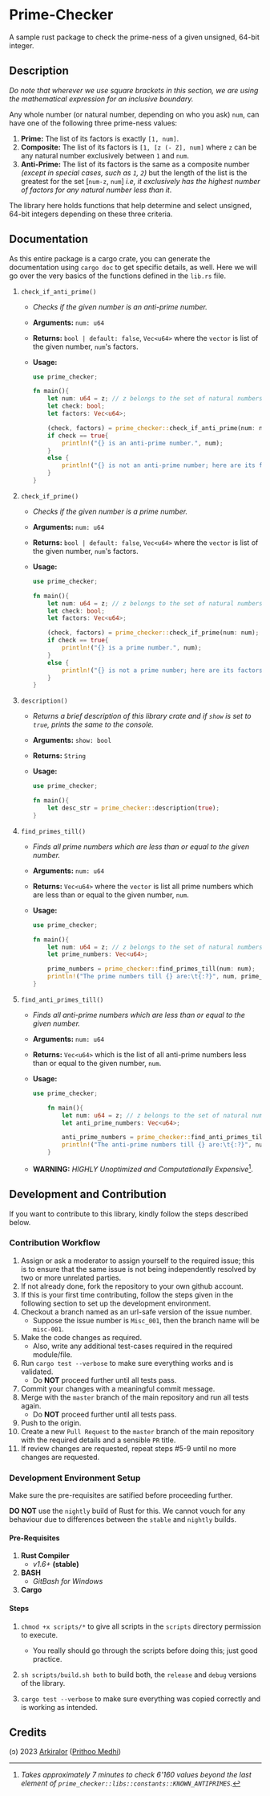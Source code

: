 # Prime-Checker

A sample rust package to check the prime-ness of a given unsigned, 64-bit integer.

## Description

_Do note that wherever we use square brackets in this section, we are using the mathematical expression for an inclusive boundary._

Any whole number (or natural number, depending on who you ask) `num`, can have one of the following three prime-ness values:

1. __Prime:__ The list of its factors is exactly `[1, num]`.
2. __Composite:__ The list of its factors is `[1, [z (- Z], num]` where `z` can be any natural number exclusively between `1` and `num`.
3. __Anti-Prime:__ The list of its factors is the same as a composite number _(except in special cases, such as `1`, `2`)_ but the length of the list is the greatest for the set [`num-z`, `num`] _i.e, it exclusively has the highest number of factors for any natural number less than it_.

The library here holds functions that help determine and select unsigned, 64-bit integers depending on these three criteria.

## Documentation

As this entire package is a cargo crate, you can generate the documentation using `cargo doc` to get specific details, as well. Here we will go over the very basics of the functions defined in the `lib.rs` file.

1. `check_if_anti_prime()`
  
    - _Checks if the given number is an anti-prime number._
    - __Arguments:__ `num: u64`
    - __Returns:__ `bool | default: false`, `Vec<u64>` where the `vector` is list of the given number, `num`'s factors.
    - __Usage:__

        ```rs
        use prime_checker;

        fn main(){
            let num: u64 = z; // z belongs to the set of natural numbers and is only used as a placeholder by us in this README.
            let check: bool;
            let factors: Vec<u64>;

            (check, factors) = prime_checker::check_if_anti_prime(num: num);
            if check == true{
                println!("{} is an anti-prime number.", num);
            }
            else {
                println!("{} is not an anti-prime number; here are its factors: {:?}", num, factors);
            }
        }
        ```

2. `check_if_prime()`

    - _Checks if the given number is a prime number._
    - __Arguments:__ `num: u64`
    - __Returns:__ `bool | default: false`, `Vec<u64>` where the `vector` is list of the given number, `num`'s factors.
    - __Usage:__

        ```rs
        use prime_checker;

        fn main(){
            let num: u64 = z; // z belongs to the set of natural numbers and is only used as a placeholder by us in this README.
            let check: bool;
            let factors: Vec<u64>;

            (check, factors) = prime_checker::check_if_prime(num: num);
            if check == true{
                println!("{} is a prime number.", num);
            }
            else {
                println!("{} is not a prime number; here are its factors: {:?}", num, factors);
            }
        }
        ```

3. `description()`

    - _Returns a brief description of this library crate and if `show` is set to `true`, prints the same to the console._
    - __Arguments:__ `show: bool`
    - __Returns:__ `String`
    - __Usage:__

        ```rs
        use prime_checker;

        fn main(){
            let desc_str = prime_checker::description(true);
        }
        ```

4. `find_primes_till()`

    - _Finds all prime numbers which are less than or equal to the given number._
    - __Arguments:__ `num: u64`
    - __Returns:__ `Vec<u64>` where the `vector` is list all prime numbers which are less than or equal to the given number, `num`.
    - __Usage:__

        ```rs
        use prime_checker;

        fn main(){
            let num: u64 = z; // z belongs to the set of natural numbers and is only used as a placeholder by us in this README.
            let prime_numbers: Vec<u64>;

            prime_numbers = prime_checker::find_primes_till(num: num);
            println!("The prime numbers till {} are:\t{:?}", num, prime_numbers);
        }
        ```

5. `find_anti_primes_till()`

    - _Finds all anti-prime numbers which are less than or equal to the given number._
    - __Arguments:__ `num: u64`
    - __Returns:__ `Vec<u64>` which is the list of all anti-prime numbers less than or equal to the given number, `num`.
    - __Usage:__

        ```rs
        use prime_checker;

            fn main(){
                let num: u64 = z; // z belongs to the set of natural numbers and is only used as a placeholder by us in this README.
                let anti_prime_numbers: Vec<u64>;

                anti_prime_numbers = prime_checker::find_anti_primes_till(num: num);
                println!("The anti-prime numbers till {} are:\t{:?}", num, anti_prime_numbers);
            }
        ```

    - __WARNING:__ _HIGHLY Unoptimized and Computationally Expensive_[^1].

## Development and Contribution

If you want to contribute to this library, kindly follow the steps described below.

### Contribution Workflow

1. Assign or ask a moderator to assign yourself to the required issue; this is to ensure that the same issue is not being independently resolved by two or more unrelated parties.
2. If not already done, fork the repository to your own github account.
3. If this is your first time contributing, follow the steps given in the following section to set up the development environment.
4. Checkout a branch named as an url-safe version of the issue number.
    - Suppose the issue number is `Misc_001`, then the branch name will be `misc-001`.
5. Make the code changes as required.
   - Also, write any additional test-cases required in the required module/file.
6. Run `cargo test --verbose` to make sure everything works and is validated.
   - Do __NOT__ proceed further until all tests pass.
7. Commit your changes with a meaningful commit message.
8. Merge with the `master` branch of the main repository and run all tests again.
   - Do __NOT__ proceed further until all tests pass.
9. Push to the origin.
10. Create a new `Pull Request` to the `master` branch of the main repository with the required details and a sensible `PR` title.
11. If review changes are requested, repeat steps #5-9 until no more changes are requested.

### Development Environment Setup

Make sure the pre-requisites are satified before proceeding further.

__DO NOT__ use the `nightly` build of Rust for this. We cannot vouch for any behaviour due to differences between the `stable` and `nightly` builds.

#### Pre-Requisites

1. __Rust Compiler__
   - _v1.6+_ __(stable)__
2. __BASH__
   - _GitBash for Windows_
3. __Cargo__

#### Steps

1. `chmod +x scripts/*` to give all scripts in the `scripts` directory permission to execute.

    - You really should go through the scripts before doing this; just good practice.
2. `sh scripts/build.sh both` to build both, the `release` and `debug` versions of the library.
3. `cargo test --verbose` to make sure everything was copied correctly and is working as intended.

## Credits

(ɔ) 2023 [Arkiralor](https://www.github.com/Arkiralor) ([Prithoo Medhi](mailto:prithoo11335@gmail.com))

[^1]: _Takes approximately 7 minutes to check 6'160 values beyond the last element of `prime_checker::libs::constants::KNOWN_ANTIPRIMES`._

